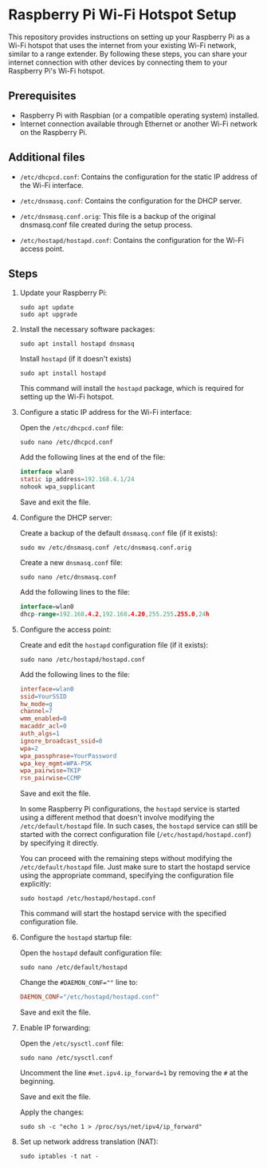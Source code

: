 # Raspberry Pi Wi-Fi Hotspot Setup

This repository provides instructions on setting up your Raspberry Pi as a Wi-Fi hotspot that uses the internet from your existing Wi-Fi network, similar to a range extender. By following these steps, you can share your internet connection with other devices by connecting them to your Raspberry Pi's Wi-Fi hotspot.

## Prerequisites

- Raspberry Pi with Raspbian (or a compatible operating system) installed.
- Internet connection available through Ethernet or another Wi-Fi network on the Raspberry Pi.

## Additional files

- `/etc/dhcpcd.conf`: Contains the configuration for the static IP address of the Wi-Fi interface.

- `/etc/dnsmasq.conf`: Contains the configuration for the DHCP server.

- `/etc/dnsmasq.conf.orig`: This file is a backup of the original dnsmasq.conf file created during the setup process.

- `/etc/hostapd/hostapd.conf`: Contains the configuration for the Wi-Fi access point.

## Steps

1. Update your Raspberry Pi:

   ```shell
   sudo apt update
   sudo apt upgrade
   ```

2. Install the necessary software packages:

   ```shell
   sudo apt install hostapd dnsmasq
   ```

   Install `hostapd` (if it doesn't exists)

   ```shell
   sudo apt install hostapd
   ```

   This command will install the `hostapd` package, which is required for setting up the Wi-Fi hotspot.

3. Configure a static IP address for the Wi-Fi interface:

   Open the `/etc/dhcpcd.conf` file:

   ```shell
   sudo nano /etc/dhcpcd.conf
   ```

   Add the following lines at the end of the file:

   ```java
   interface wlan0
   static ip_address=192.168.4.1/24
   nohook wpa_supplicant
   ```

   Save and exit the file.

4. Configure the DHCP server:

   Create a backup of the default `dnsmasq.conf` file (if it exists):

   ```shell
   sudo mv /etc/dnsmasq.conf /etc/dnsmasq.conf.orig
   ```

   Create a new `dnsmasq.conf` file:

   ```shell
   sudo nano /etc/dnsmasq.conf
   ```

   Add the following lines to the file:

   ```go
   interface=wlan0
   dhcp-range=192.168.4.2,192.168.4.20,255.255.255.0,24h
   ```

5. Configure the access point:

   Create and edit the `hostapd` configuration file (if it exists):

   ```shell
   sudo nano /etc/hostapd/hostapd.conf
   ```

   Add the following lines to the file:

   ```makefile
   interface=wlan0
   ssid=YourSSID
   hw_mode=g
   channel=7
   wmm_enabled=0
   macaddr_acl=0
   auth_algs=1
   ignore_broadcast_ssid=0
   wpa=2
   wpa_passphrase=YourPassword
   wpa_key_mgmt=WPA-PSK
   wpa_pairwise=TKIP
   rsn_pairwise=CCMP
   ```

   Save and exit the file.

   <!-- If the `/etc/hostapd/hostapd.conf` file does not exist -->

   In some Raspberry Pi configurations, the `hostapd` service is started using a different method that doesn't involve modifying the `/etc/default/hostapd` file. In such cases, the `hostapd` service can still be started with the correct configuration file (`/etc/hostapd/hostapd.conf`) by specifying it directly.

   You can proceed with the remaining steps without modifying the `/etc/default/hostapd` file. Just make sure to start the hostapd service using the appropriate command, specifying the configuration file explicitly:

   ```shell
   sudo hostapd /etc/hostapd/hostapd.conf
   ```

   This command will start the hostapd service with the specified configuration file.

6. Configure the `hostapd` startup file:

   Open the `hostapd` default configuration file:

   ```shell
   sudo nano /etc/default/hostapd
   ```

   Change the `#DAEMON_CONF=""` line to:

   ```makefile
   DAEMON_CONF="/etc/hostapd/hostapd.conf"
   ```

   Save and exit the file.

7. Enable IP forwarding:

   Open the `/etc/sysctl.conf` file:

   ```shell
   sudo nano /etc/sysctl.conf
   ```

   Uncomment the line `#net.ipv4.ip_forward=1` by removing the `#` at the beginning.

   Save and exit the file.

   Apply the changes:

   ```shell
   sudo sh -c "echo 1 > /proc/sys/net/ipv4/ip_forward"
   ```

8. Set up network address translation (NAT):

   ```shell
   sudo iptables -t nat -
   ```
